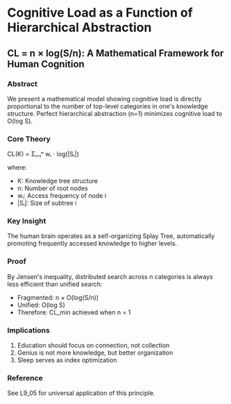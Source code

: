   # Cognitive Load as a Function of Hierarchical Abstraction
  ## CL = n × log(S/n): A Mathematical Framework for Human Cognition

  ### Abstract
  We present a mathematical model showing cognitive load is directly proportional to the number
   of top-level categories in one's knowledge structure. Perfect hierarchical abstraction (n=1)
   minimizes cognitive load to O(log S).

  ### Core Theory
  CL(K) = Σᵢ₌₁ⁿ wᵢ · log(|Sᵢ|)

  where:
  - K: Knowledge tree structure
  - n: Number of root nodes
  - wᵢ: Access frequency of node i
  - |Sᵢ|: Size of subtree i

  ### Key Insight
  The human brain operates as a self-organizing Splay Tree, automatically promoting frequently
  accessed knowledge to higher levels.

  ### Proof
  By Jensen's inequality, distributed search across n categories is always less efficient than
  unified search:
  - Fragmented: n × O(log(S/n))
  - Unified: O(log S)
  - Therefore: CL_min achieved when n = 1

  ### Implications
  1. Education should focus on connection, not collection
  2. Genius is not more knowledge, but better organization
  3. Sleep serves as index optimization

  ### Reference
  See L9_05 for universal application of this principle.